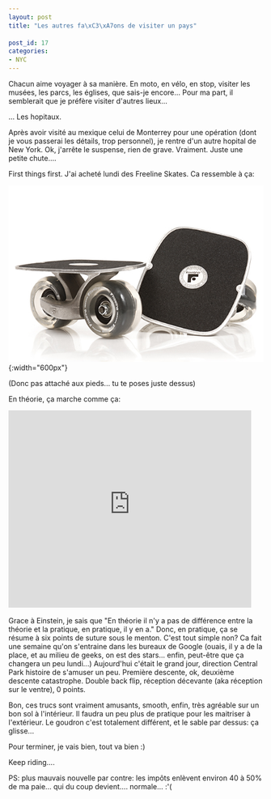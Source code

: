 ```yaml
---
layout: post
title: "Les autres fa\xC3\xA7ons de visiter un pays"

post_id: 17
categories:
- NYC
---
```


Chacun aime voyager à sa manière. En moto, en vélo, en stop, visiter les musées, les parcs, les églises, que sais-je encore... Pour ma part, il semblerait que je préfère visiter d'autres lieux...

... Les hopitaux.

Après avoir visité au mexique celui de Monterrey pour une opération (dont je vous passerai les détails, trop personnel), je rentre d'un autre hopital de New York. Ok, j'arrête le suspense, rien de grave. Vraiment. Juste une petite chute....

First things first. J'ai acheté lundi des Freeline Skates. Ca ressemble à ça:

![Freelines skates](/files/freeline-skates.jpg){:width="600px"}

(Donc pas attaché aux pieds... tu te poses juste dessus)

En théorie, ça marche comme ça:

<object width="480" height="390"><param name="movie" value="http://www.youtube-nocookie.com/v/JKY3O5cj69k?fs=1&amp;hl=en_US&amp;rel=0"></param><param name="allowFullScreen" value="true"></param><param name="allowscriptaccess" value="always"></param><embed src="http://www.youtube-nocookie.com/v/JKY3O5cj69k?fs=1&amp;hl=en_US&amp;rel=0" type="application/x-shockwave-flash" allowscriptaccess="always" allowfullscreen="true" width="480" height="390"></embed></object>

Grace à Einstein, je sais que "En théorie il n'y a pas de différence entre la théorie et la pratique, en pratique, il y en a." Donc, en pratique, ça se résume à six points de suture sous le menton. C'est tout simple non? Ca fait une semaine qu'on s'entraine dans les bureaux de Google (ouais, il y a de la place, et au milieu de geeks, on est des stars... enfin, peut-être que ça changera un peu lundi...) Aujourd'hui c'était le grand jour, direction Central Park histoire de s'amuser un peu. Première descente, ok, deuxième descente catastrophe. Double back flip, réception décevante (aka réception sur le ventre), 0 points.

Bon, ces trucs sont vraiment amusants, smooth, enfin, très agréable sur un bon sol à l'intérieur. Il faudra un peu plus de pratique pour les maitriser à l'extérieur. Le goudron c'est totalement différent, et le sable par dessus: ça glisse...

Pour terminer, je vais bien, tout va bien :)

Keep riding....

PS: plus mauvais nouvelle par contre: les impôts enlèvent environ 40 à 50% de ma paie... qui du coup devient.... normale... :'(
